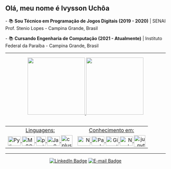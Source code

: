   
<h2>Olá, meu nome é Ivysson Uchôa</h2>
<p>- 📚 <strong>Sou Técnico em Programação de Jogos Digitais (2019 - 2020)</strong> | SENAI Prof. Stenio Lopes - Campina Grande, Brasil</p>
<p>- 📚 <strong>Cursando Engenharia de Computação (2021 - Atualmente)</strong> | Instituto Federal da Paraíba - Campina Grande, Brasil</p>

<hr>
  <div align="center">
    <a href="https://beacons.ai/IvyssonUchoa">
    <img height="180em" src="https://github-readme-stats.vercel.app/api?username=IvyssonUchoa&show_icons=true&theme=dark&include_all_commits=true&count_private=true"/>
    <img height="180em" src="https://github-readme-stats.vercel.app/api/top-langs/?username=IvyssonUchoa&layout=compact&langs_count=16&theme=dark"/>
  </div>

  </br>
  
  <table align="center">
    <tr>    
        <td align="center">Linguagens:</td>
        <td align="center">Conhecimento em:</td>
    </tr>
    <tr>
        <td align="left">
            <img align="center" title="Python" height="30" width="40" src="https://cdn.jsdelivr.net/gh/devicons/devicon/icons/python/python-original.svg" />
            <img align="center" title="MySQL" height="30" width="40" src="https://cdn.jsdelivr.net/gh/devicons/devicon/icons/mysql/mysql-original.svg" />
            <img align="center" alt="postesgres" src="https://cdn.jsdelivr.net/gh/devicons/devicon/icons/postgresql/postgresql-original.svg"width = "30">
            <img align="center" title="JavaScript" height="30" width="40" src="https://cdn.jsdelivr.net/gh/devicons/devicon/icons/javascript/javascript-original.svg" />
            <img align="center" alt="cplusplus" src="https://cdn.jsdelivr.net/gh/devicons/devicon/icons/cplusplus/cplusplus-original.svg"  width = "36">
          </td>
         <td align="right">
            <img align="center" title="Numpy" height="30" width="40" src="https://cdn.jsdelivr.net/gh/devicons/devicon/icons/numpy/numpy-original.svg" />
            <img align="center" title="Pandas" height="30" width="40" src="https://cdn.jsdelivr.net/gh/devicons/devicon/icons/pandas/pandas-original.svg" />
            <img align="center" title="Git" height="30" width="40" src="https://cdn.jsdelivr.net/gh/devicons/devicon/icons/git/git-original.svg" />
            <img align="center" title="NodeJS" height="30" width="40" src="https://cdn.jsdelivr.net/gh/devicons/devicon/icons/nodejs/nodejs-original.svg" />
            <img align="center" alt="jupyter" src="https://cdn.jsdelivr.net/gh/devicons/devicon/icons/jupyter/jupyter-original-wordmark.svg"width = "36">
          </td>
    </tr>
  </table>
  
  <hr>
  <p align="center">
    <a href="https://www.linkedin.com/in/IvyssonUchoa/"><img src="https://img.shields.io/badge/LinkedIn-0A66C2?style=for-the-badge&logo=LinkedIn&logoColor=white" title="Ivysson's LinkedIn" alt="LinkedIn Badge" /></a>
    <a href="mailto:ivysson2312@gmail.com"><img src="https://img.shields.io/badge/Gmail-EA4335?style=for-the-badge&logo=gmail&logoColor=white" title="Ivysson's E-mail" alt="E-mail Badge" /></a>
  </p>
